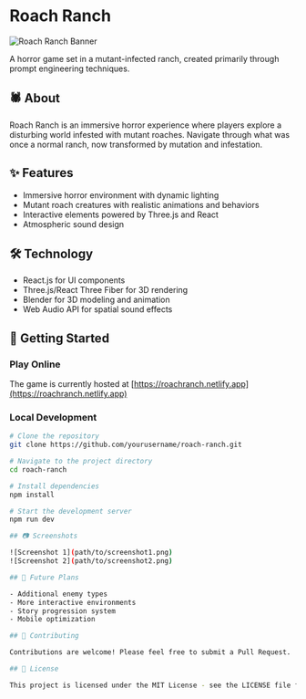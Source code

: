 # Roach Ranch

![Roach Ranch Banner](path/to/banner-image.png)

A horror game set in a mutant-infected ranch, created primarily through prompt engineering techniques.

## 🕷️ About

Roach Ranch is an immersive horror experience where players explore a disturbing world infested with mutant roaches. Navigate through what was once a normal ranch, now transformed by mutation and infestation.

## ✨ Features

- Immersive horror environment with dynamic lighting
- Mutant roach creatures with realistic animations and behaviors
- Interactive elements powered by Three.js and React
- Atmospheric sound design

## 🛠️ Technology

- React.js for UI components
- Three.js/React Three Fiber for 3D rendering
- Blender for 3D modeling and animation
- Web Audio API for spatial sound effects

## 🚀 Getting Started

### Play Online

The game is currently hosted at [https://roachranch.netlify.app](https://roachranch.netlify.app)

### Local Development

```bash
# Clone the repository
git clone https://github.com/yourusername/roach-ranch.git

# Navigate to the project directory
cd roach-ranch

# Install dependencies
npm install

# Start the development server
npm run dev

## 📷 Screenshots

![Screenshot 1](path/to/screenshot1.png)
![Screenshot 2](path/to/screenshot2.png)

## 🔮 Future Plans

- Additional enemy types
- More interactive environments
- Story progression system
- Mobile optimization

## 👥 Contributing

Contributions are welcome! Please feel free to submit a Pull Request.

## 📄 License

This project is licensed under the MIT License - see the LICENSE file for details.